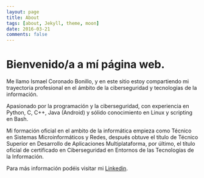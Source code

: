 ```yaml
---
layout: page
title: About
tags: [about, Jekyll, theme, moon]
date: 2016-03-21
comments: false
---
```

# Bienvenido/a a mí página web.

Me llamo Ismael Coronado Bonillo, y en este sitio estoy compartiendo mi trayectoria profesional en el ámbito de la ciberseguridad y tecnologías de la información.

Apasionado por la programación y la ciberseguridad, con experiencia en Python, C, C++, Java (Android) y sólido conocimiento en Linux y scripting en Bash.

Mi formación oficial en el ambito de la informática empieza como Técnico en Sistemas Microinformáticos y Redes, después obtuve el título de Técnico Superior en Desarrollo de Aplicaciones Multiplataforma, por último, el título oficial de certificado en Ciberseguridad en Entornos de las Tecnologías de la Información.

Para más información podéis visitar mi [Linkedin](https://www.linkedin.com/in/ismael-coronado-bonillo-452390252/).